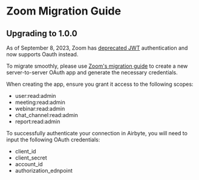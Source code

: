 # Zoom Migration Guide

## Upgrading to 1.0.0

As of September 8, 2023, Zoom has [deprecated JWT](https://developers.zoom.us/docs/internal-apps/jwt-faq/) authentication and now supports Oauth instead.

To migrate smoothly, please use [Zoom's migration guide](https://developers.zoom.us/docs/internal-apps/jwt-app-migration/) to create a new server-to-server OAuth app and generate the necessary credentials.

When creating the app, ensure you grant it access to the following scopes:

- user:read:admin
- meeting:read:admin
- webinar:read:admin
- chat_channel:read:admin
- report:read:admin

To successfully authenticate your connection in Airbyte, you will need to input the following OAuth credentials:

- client_id
- client_secret
- account_id
- authorization_ednpoint
